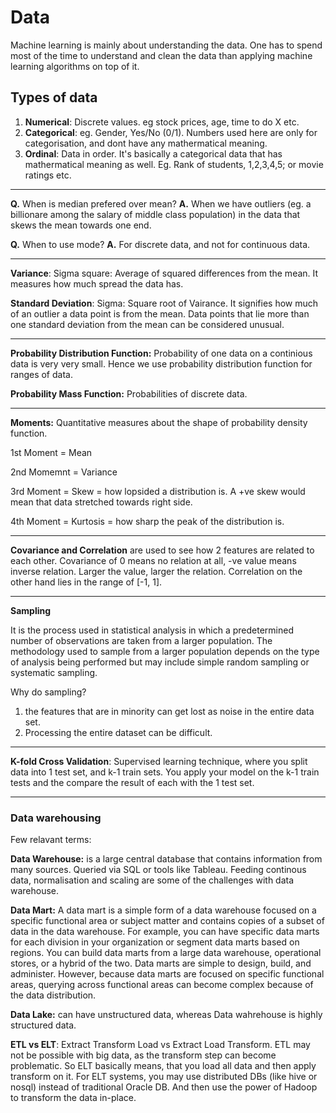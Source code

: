 # Data

Machine learning is mainly about understanding the data. One has to spend most of the time to understand and clean the data than applying machine learning algorithms on top of it.

## Types of data

1. **Numerical**: Discrete values. eg stock prices, age, time to do X etc.
2. **Categorical**: eg. Gender, Yes/No (0/1). Numbers used here are only for categorisation, and dont have any mathermatical meaning.
3. **Ordinal**: Data in order. It's basically a categorical data that has mathermatical meaning as well. Eg. Rank of students, 1,2,3,4,5; or movie ratings etc.

--------

**Q.** When is median prefered over mean?
**A.** When we have outliers (eg. a billionare among the salary of middle class population) in the data that skews the mean towards one end.

**Q.** When to use mode?
**A.** For discrete data, and not for continuous data.

-------

**Variance**: Sigma square: Average of squared differences from the mean. It measures how much spread the data has.

**Standard Deviation**: Sigma: Square root of Vairance. It signifies how much of an outlier a data point is from the mean. Data points that lie more than one standard deviation from the mean can be considered unusual.

------

**Probability Distribution Function:** Probability of one data on a continious data is very very small. Hence we use probability distribution function for ranges of data.

**Probability Mass Function:** Probabilities of discrete data.

------

**Moments:** Quantitative measures about the shape of probability density function.

1st Moment = Mean

2nd Momemnt = Variance

3rd Moment = Skew = how lopsided a distribution is. A +ve skew would mean that data stretched towards right side.

4th Moment = Kurtosis = how sharp the peak of the distribution is.

--------

**Covariance and Correlation** are used to see how 2 features are related to each other. Covariance of 0 means no relation at all, -ve value means inverse relation. Larger the value, larger the relation. Correlation on the other hand lies in the range of [-1, 1].

-------

**Sampling**

It is the process used in statistical analysis in which a predetermined number of observations are taken from a larger population. The methodology used to sample from a larger population depends on the type of analysis being performed but may include simple random sampling or systematic sampling.

Why do sampling? 
1. the features that are in minority can get lost as noise in the entire data set.
2. Processing the entire dataset can be difficult.

-----

**K-fold Cross Validation**: Supervised learning technique, where you split data into 1 test set, and k-1 train sets. You apply your model on the k-1 train tests and the compare the result of each with the 1 test set.

-----

### Data warehousing

Few relavant terms:

**Data Warehouse:** is a large central database that contains information from many sources. Queried via SQL or tools like Tableau. Feeding continous data, normalisation and scaling are some of the challenges with data warehouse.

**Data Mart:** A data mart is a simple form of a data warehouse focused on a specific functional area or subject matter and contains copies of a subset of data in the data warehouse. For example, you can have specific data marts for each division in your organization or segment data marts based on regions. You can build data marts from a large data warehouse, operational stores, or a hybrid of the two. Data marts are simple to design, build, and administer. However, because data marts are focused on specific functional areas, querying across functional areas can become complex because of the data distribution. 

**Data Lake:** can have unstructured data, whereas Data wahrehouse is highly structured data.

**ETL vs ELT**: Extract Transform Load vs Extract Load Transform. ETL may not be possible with big data, as the transform step can become problematic. So ELT basically means, that you load all data and then apply transform on it. For ELT systems, you may use distributed DBs (like hive or nosql) instead of traditional Oracle DB. And then use the power of Hadoop to transform the data in-place.




